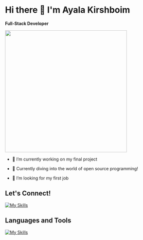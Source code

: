 # Hi there 👋 I'm Ayala Kirshboim

**Full-Stack Developer**

<img src="(https://user-images.githubusercontent.com/74038190/216655825-c639587f-6eb0-4841-b622-9f522f55d40e.gif)" width="400">



- 🔭 I’m currently working on my final project
  
- 🚀 Currently diving into the world of open source programming!
  
- 🤔 I’m looking for my first job


## Let's Connect!

[![My Skills](https://skillicons.dev/icons?i=linkedin)](https://www.linkedin.com/in/ayala-kirshboim/)



## Languages and Tools


[![My Skills](https://skillicons.dev/icons?i=react,js,ts,redux,nodejs,mongodb,mysql,html,css,sass,vscode,wordpress,figma,postman,github)](https://skillicons.dev)
